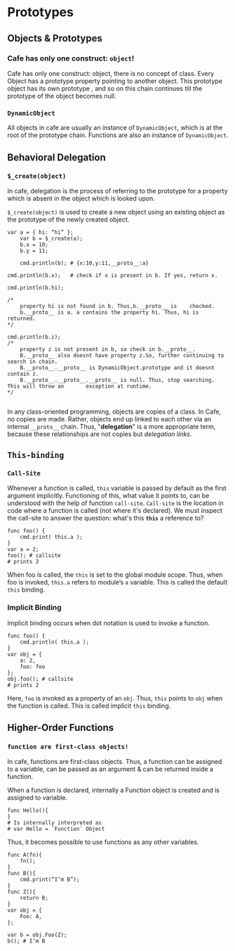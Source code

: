 # Prototypes



## Objects & Prototypes

### Cafe has only one construct: `object`!

Cafe has only one construct: object, there is no concept of class.
Every Object has a prototype property pointing to another object.
This prototype object has its own prototype , and so on this chain continues till the prototype of the object becomes null.

### `DynamicObject`

All objects in cafe are usually an instance of `DynamicObject`, which is at the root of the prototype chain. Functions are also an instance of `DynamicObject`.



## Behavioral Delegation

### `$_create(object)`

In cafe, delegation is the process of referring to the prototype for a property which is absent in the object which is looked upon.

`$_create(object)` is used to create a new object using an existing object as the prototype of the newly created object.

```
var a = { hi: “hi” };
    var b = $_create(a);
    b.x = 10;
    b.y = 11;
    
    cmd.println(b); # {x:10,y:11,__proto__:a}
    
cmd.println(b.x);   # check if x is present in b. If yes, return x.
    
cmd.println(b.hi);

/* 
    property hi is not found in b. Thus,b.__proto__ is    checked. 
    b.__proto__ is a. a contains the property hi. Thus, hi is returned.
*/

cmd.println(b.z);
/* 
    property z is not present in b, so check in b.__proto__.
    B.__proto__ also doesnt have property z.So, further continuing to search in chain.
    B.__proto__.__proto__ is DynamicObject.prototype and it doesnt contain z.
    B.__proto__.__proto__.__proto__ is null. Thus, stop searching. This will throw an 		exception at runtime.
*/
                                        
```



In any class-oriented programming, objects are copies of a class.
In Cafe, no copies are made. Rather, objects end up linked to each other via an internal `__proto__` chain.
Thus, "**delegation**" is a more appropriate term, because these relationships are not copies but *delegation links*.





## `This-binding`

### `Call-Site`

Whenever a function is called, `this` variable is passed by default as the first argument implicitly. Functioning of this, what value it points to, can be understood with the help of function `call-site`.
`Call-site` is the location in code where a function is called (not where it's declared). We must inspect the call-site to answer the question: what's this **`this`** a reference to?

```
func foo() {
    cmd.print( this.a );
}
var a = 2;
foo(); # callsite
# prints 2
```



When foo is called, the `this` is set to the global module scope. Thus, when foo is invoked, `this.a` refers to module’s `a` variable.
This is called the default `this` binding.

### Implicit Binding

Implicit binding occurs when dot notation is used to invoke a function.

```
func foo() {
    cmd.println( this.a );
}
var obj = {
    a: 2,
    foo: foo
};
obj.foo(); # callsite
# prints 2
```



Here, `foo` is invoked as a property of an `obj`.
Thus, `this` points to `obj` when the function is called. This is called implicit `this` binding.

## Higher-Order Functions

### `function are first-class objects!`

In cafe, functions are first-class objects.
Thus, a function can be assigned to a variable, can be passed as an argument & can be returned inside a function.

When a function is declared, internally a Function object is created and is assigned to variable.

```
func Hello(){
}
# Is internally interpreted as
# var Hello = `Function` Object                                    
```

Thus, it becomes possible to use functions as any other variables.

```
func A(fn){
    fn();
}
func B(){
    cmd.print(“I’m B”);
}
func Z(){
    return B;
}
var obj = {
    Foo: A,
};

var b = obj.Foo(Z);
b(); # I’m B
```